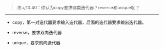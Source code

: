 > 练习10.40：你认为copy要求哪类迭代器？reverse和unique呢？

---

- copy，第一对迭代器要求输入迭代器，后面的迭代器要求输出迭代器。

- reverse，要求双向迭代器

- unique，要求前向迭代器
